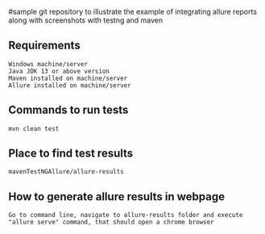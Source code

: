 #sample git repository to illustrate the example of integrating allure reports along with screenshots with testng and maven

## Requirements
    Windows machine/server
    Java JDK 13 or above version
    Maven installed on machine/server
    Allure installed on machine/server

## Commands to run tests
    
    mvn clean test

## Place to find test results
    mavenTestNGAllure/allure-results

## How to generate allure results in webpage
    Go to command line, navigate to allure-results folder and execute
    "allure serve" command, that should open a chrome browser

